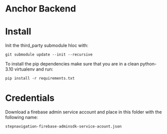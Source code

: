 # Anchor Backend

# Install

Init the third_party submodule hloc with: 
```
git submodule update --init --recursive
```

To install the pip dependencies make sure that you are in a clean python-3.10 virtualenv and run:
```
pip install -r requirements.txt
```

# Credentials
Download a firebase admin service account and place in this folder with the following name: 
```
stepnavigation-firebase-adminsdk-service-acount.json
```